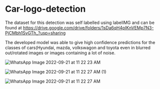 # Car-logo-detection
The dataset for this detection was self labelled using labelIMG and can be found at https://drive.google.com/drive/folders/1sDa6qH4pIKnVEMp7N3-PjCMbh1SvGTh_?usp=sharing

The developed model was able to give high confidence predictions for the classes of cars(Hyundai, mazda, volkswagon and toyota even in blurred out/rotated images or images containing a lot of noise.




![WhatsApp Image 2022-09-21 at 11 22 23 AM](https://user-images.githubusercontent.com/89395432/191424912-5ac56489-919b-4133-ab26-5084d91ad961.jpeg)


![WhatsApp Image 2022-09-21 at 11 22 27 AM (1)](https://user-images.githubusercontent.com/89395432/191425341-deb9aa8c-ae5a-431d-b9fb-47308b2b69cf.jpeg)


![WhatsApp Image 2022-09-21 at 11 22 27 AM](https://user-images.githubusercontent.com/89395432/191425350-bc51316b-2863-47ad-b288-1f38a319fe54.jpeg)
